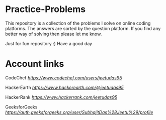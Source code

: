 # Practice-Problems
This repository is a collection of the problems I solve on online coding platforms.
The answers are sorted by the question platform.
If you find any better way of solving then please let me know.

Just for fun repository :)
Have a good day

# Account links
CodeChef      *https://www.codechef.com/users/jeetudas95*

HackerEarth   *https://www.hackerearth.com/@jeetudas95*

HackerRank  *https://www.hackerrank.com/jeetudas95*

GeeksforGeeks  *https://auth.geeksforgeeks.org/user/SubhajitDas%28Jeetu%29/profile*